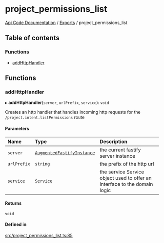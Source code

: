 # project\_permissions\_list
 
[Api Code Documentation](../README.md) / [Exports](../modules.md) / project\_permissions\_list

## Table of contents

### Functions

- [addHttpHandler](project_permissions_list.md#addhttphandler)

## Functions

### addHttpHandler

▸ **addHttpHandler**(`server`, `urlPrefix`, `service`): `void`

Creates an http handler that handles incoming http requests for the `/project.intent.listPermissions` route

#### Parameters

| Name | Type | Description |
| :------ | :------ | :------ |
| `server` | [`AugmentedFastifyInstance`](../interfaces/types.AugmentedFastifyInstance.md) | the current fastify server instance |
| `urlPrefix` | `string` | the prefix of the http url |
| `service` | `Service` | the service Service object used to offer an interface to the domain logic |

#### Returns

`void`

#### Defined in

[src/project_permissions_list.ts:85](https://github.com/openkfw/TruBudget/blob/422cbec/api/src/project_permissions_list.ts#L85)
